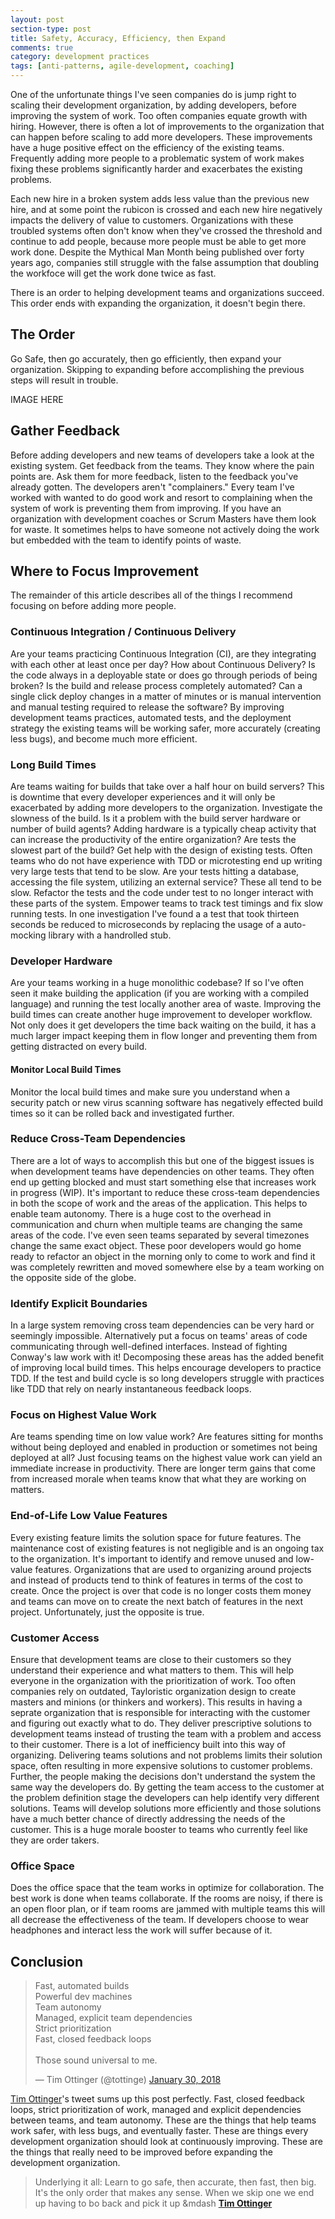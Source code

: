 ```yaml
---
layout: post
section-type: post
title: Safety, Accuracy, Efficiency, then Expand 
comments: true
category: development practices
tags: [anti-patterns, agile-development, coaching]
---
```


One of the unfortunate things I've seen companies do is jump right to scaling their development organization, by adding developers, before improving the system of work. Too often companies equate growth with hiring. However, there is often a lot of improvements to the organization that can happen before scaling to add more developers. These improvements have a huge positive effect on the efficiency of the existing teams. Frequently adding more people to a problematic system of work makes fixing these problems significantly harder and exacerbates the existing problems. 

Each new hire in a broken system adds less value than the previous new hire, and at some point the rubicon is crossed and each new hire negatively impacts the delivery of value to customers. Organizations with these troubled systems often don't know when they've crossed the threshold and continue to add people, because more people must be able to get more work done. Despite the Mythical Man Month being published over forty years ago, companies still struggle with the false assumption that doubling the workfoce will get the work done twice as fast. 

There is an order to helping development teams and organizations succeed. This order ends with expanding the organization, it doesn't begin there. 

## The Order

Go Safe, then go accurately, then go efficiently, then expand your organization. Skipping to expanding before accomplishing the previous steps will result in trouble. 

IMAGE HERE

## Gather Feedback

Before adding developers and new teams of developers take a look at the existing system. Get feedback from the teams. They know where the pain points are. Ask them for more feedback, listen to the feedback you've already gotten. The developers aren't "complainers." Every team I've worked with wanted to do good work and resort to complaining when the system of work is preventing them from improving. If you have an organization with development coaches or Scrum Masters have them look for waste. It sometimes helps to have someone not actively doing the work but embedded with the team to identify points of waste. 


## Where to Focus Improvement 

The remainder of this article describes all of the things I recommend focusing on before adding more people.

### Continuous Integration / Continuous Delivery

Are your teams practicing Continuous Integration (CI), are they integrating with each other at least once per day? How about Continuous Delivery? Is the code always in a deployable state or does go through periods of being broken? Is the build and release process completely automated? Can a single click deploy changes in a matter of minutes or is manual intervention and manual testing required to release the software? By improving development teams practices, automated tests, and the deployment strategy the existing teams will be working safer, more accurately (creating less bugs), and become much more efficient.

### Long Build Times

Are teams waiting for builds that take over a half hour on build servers? This is downtime that every developer experiences and it will only be exacerbated by adding more developers to the organization. Investigate the slowness of the build. Is it a problem with the build server hardware or number of build agents? Adding hardware is a typically cheap activity that can increase the productivity of the entire organization? Are tests the slowest part of the build? Get help with the design of existing tests. Often teams who do not have experience with TDD or microtesting end up writing very large tests that tend to be slow. Are your tests hitting a database, accessing the file system, utilizing an external service? These all tend to be slow. Refactor the tests and the code under test to no longer interact with these parts of the system. Empower teams to track test timings and fix slow running tests. In one investigation I've found a a test that took thirteen seconds be reduced to microseconds by replacing the usage of a auto-mocking library with a handrolled stub.

### Developer Hardware

Are your teams working in a huge monolithic codebase? If so I've often seen it make building the application (if you are working with a compiled language) and running the test locally another area of waste. Improving the build times can create another huge improvement to developer workflow. Not only does it get developers the time back waiting on the build, it has a much larger impact keeping them in flow longer and preventing them from getting distracted on every build.

#### Monitor Local Build Times

Monitor the local build times and make sure you understand when a security patch or new virus scanning software has negatively effected build times so it can be rolled back and investigated further. 

### Reduce Cross-Team Dependencies

There are a lot of ways to accomplish this but one of the biggest issues is when development teams have dependencies on other teams. They often end up getting blocked and must start something else that increases work in progress (WIP). It's important to reduce these cross-team dependencies in both the scope of work and the areas of the application. This helps to enable team autonomy. There is a huge cost to the overhead in communication and churn when multiple teams are changing the same areas of the code. I've even seen teams separated by several timezones change the same exact object. These poor developers would go home ready to refactor an object in the morning only to come to work and find it was completely rewritten and moved somewhere else by a team working on the opposite side of the globe.

### Identify Explicit Boundaries 

In a large system removing cross team dependencies can be very hard or seemingly impossible. Alternatively put a focus on teams' areas of code communicating through well-defined interfaces. Instead of fighting Conway's law work with it! Decomposing these areas has the added benefit of improving local build times. This helps encourage developers to practice TDD. If the test and build cycle is so long developers struggle with practices like TDD that rely on nearly instantaneous feedback loops.

### Focus on Highest Value Work

Are teams spending time on low value work? Are features sitting for months without being deployed and enabled in production or sometimes not being deployed at all? Just focusing teams on the highest value work can yield an immediate increase in productivity. There are longer term gains that come from increased morale when teams know that what they are working on matters.

### End-of-Life Low Value Features

Every existing feature limits the solution space for future features. The maintenance cost of existing features is not negligible and is an ongoing tax to the organization. It's important to identify and remove unused and low-value features.  Organizations that are used to organizing around projects and instead of products tend to think of features in terms of the cost to create. Once the project is over that code is no longer costs them money and teams can move on to create the next batch of features in the next project. Unfortunately, just the opposite is true. 

### Customer Access

Ensure that development teams are close to their customers so they understand their experience and what matters to them. This will help everyone in the organization with the prioritization of work. Too often companies rely on outdated, Tayloristic organization design to create masters and minions (or thinkers and workers). This results in having a seprate organization that is responsible for interacting with the customer and figuring out exactly what to do. They deliver prescriptive solutions to development teams instead of trusting the team with a problem and access to their customer. There is a lot of inefficiency built into this way of organizing. Delivering teams solutions and not problems limits their solution space, often resulting in more expensive solutions to customer problems. Further, the people making the decisions don't understand the system the same way the developers do. By getting the team access to the customer at the problem definition stage the developers can help identify very different solutions. Teams will develop solutions more efficiently and those solutions have a much better chance of directly addressing the needs of the customer. This is a huge morale booster to teams who currently feel like they are order takers.

### Office Space

Does the office space that the team works in optimize for collaboration. The best work is done when teams collaborate. If the rooms are noisy, if there is an open floor plan, or if team rooms are jammed with multiple teams this will all decrease the effectiveness of the team. If developers choose to wear headphones and interact less the work will suffer because of it. 

## Conclusion
 
<blockquote class="twitter-tweet" data-lang="en"><p lang="en" dir="ltr">Fast, automated builds<br>Powerful dev machines<br>Team autonomy<br>Managed, explicit team dependencies<br>Strict prioritization<br>Fast, closed feedback loops<br><br>Those sound universal to me.</p>&mdash; Tim Ottinger (@tottinge) <a href="https://twitter.com/tottinge/status/958403407617888256?ref_src=twsrc%5Etfw">January 30, 2018</a></blockquote>
<script async src="https://platform.twitter.com/widgets.js" charset="utf-8"></script>

[Tim Ottinger](https://www.twitter.com/tottinge)'s tweet sums up this post perfectly. Fast, closed feedback loops, strict prioritization of work, managed and explicit dependencies between teams, and team autonomy. These are the things that help teams work safer, with less bugs, and eventually faster. These are things every development organization should look at continuously improving. These are the things that really need to be improved before expanding the development organization.  

> Underlying it all: Learn to go safe, then accurate, then fast, then big. It's the only order that makes any sense. When we skip one we end up having to bo back and pick it up
> &mdash __[Tim Ottinger](https://www.twitter.com/tottinge)__
